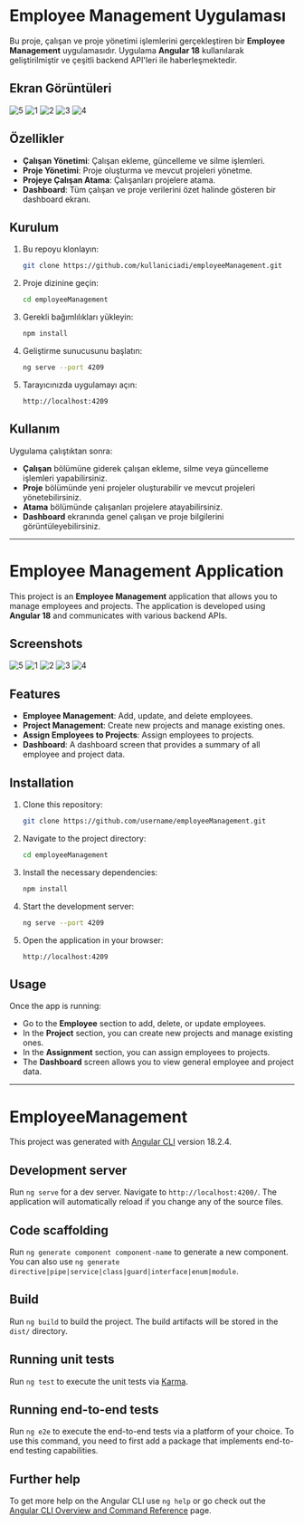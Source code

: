 
# Employee Management Uygulaması

Bu proje, çalışan ve proje yönetimi işlemlerini gerçekleştiren bir **Employee Management** uygulamasıdır. Uygulama **Angular 18** kullanılarak geliştirilmiştir ve çeşitli backend API'leri ile haberleşmektedir.

## Ekran Görüntüleri
![5](https://github.com/user-attachments/assets/22bd67c2-d071-402d-8950-a3ea9a400414)
![1](https://github.com/user-attachments/assets/16d8dcba-495c-4e83-a94a-64c245adda32)
![2](https://github.com/user-attachments/assets/a0ef701d-34c1-408f-81f5-cab49f696a5a)
![3](https://github.com/user-attachments/assets/8cb4a234-344e-4884-b7f8-1b818ff40ed3)
![4](https://github.com/user-attachments/assets/ba937912-bf80-4fa5-97ef-91d900f4d602)

## Özellikler

- **Çalışan Yönetimi**: Çalışan ekleme, güncelleme ve silme işlemleri.
- **Proje Yönetimi**: Proje oluşturma ve mevcut projeleri yönetme.
- **Projeye Çalışan Atama**: Çalışanları projelere atama.
- **Dashboard**: Tüm çalışan ve proje verilerini özet halinde gösteren bir dashboard ekranı.

## Kurulum

1. Bu repoyu klonlayın:

    ```bash
    git clone https://github.com/kullaniciadi/employeeManagement.git
    ```

2. Proje dizinine geçin:

    ```bash
    cd employeeManagement
    ```

3. Gerekli bağımlılıkları yükleyin:

    ```bash
    npm install
    ```

4. Geliştirme sunucusunu başlatın:

    ```bash
    ng serve --port 4209
    ```

5. Tarayıcınızda uygulamayı açın:

    ```
    http://localhost:4209
    ```

## Kullanım

Uygulama çalıştıktan sonra:

- **Çalışan** bölümüne giderek çalışan ekleme, silme veya güncelleme işlemleri yapabilirsiniz.
- **Proje** bölümünde yeni projeler oluşturabilir ve mevcut projeleri yönetebilirsiniz.
- **Atama** bölümünde çalışanları projelere atayabilirsiniz.
- **Dashboard** ekranında genel çalışan ve proje bilgilerini görüntüleyebilirsiniz.
-----------------------
# Employee Management Application

This project is an **Employee Management** application that allows you to manage employees and projects. The application is developed using **Angular 18** and communicates with various backend APIs.

## Screenshots
![5](https://github.com/user-attachments/assets/a373d9a3-502f-487b-8186-9cb5a7811f8f)
![1](https://github.com/user-attachments/assets/645f2350-b9b8-4c86-8588-4db61d7c2281)
![2](https://github.com/user-attachments/assets/6c9282de-1c5b-4b41-87fe-91469a0d6210)
![3](https://github.com/user-attachments/assets/d1f5c5be-ec2e-4ac9-b682-5d982d9f3094)
![4](https://github.com/user-attachments/assets/92212ca6-0dbc-4c49-abee-4d4f4cd4b8f2)

## Features

- **Employee Management**: Add, update, and delete employees.
- **Project Management**: Create new projects and manage existing ones.
- **Assign Employees to Projects**: Assign employees to projects.
- **Dashboard**: A dashboard screen that provides a summary of all employee and project data.

## Installation

1. Clone this repository:

    ```bash
    git clone https://github.com/username/employeeManagement.git
    ```

2. Navigate to the project directory:

    ```bash
    cd employeeManagement
    ```

3. Install the necessary dependencies:

    ```bash
    npm install
    ```

4. Start the development server:

    ```bash
    ng serve --port 4209
    ```

5. Open the application in your browser:

    ```
    http://localhost:4209
    ```

## Usage

Once the app is running:

- Go to the **Employee** section to add, delete, or update employees.
- In the **Project** section, you can create new projects and manage existing ones.
- In the **Assignment** section, you can assign employees to projects.
- The **Dashboard** screen allows you to view general employee and project data.


---------------
# EmployeeManagement

This project was generated with [Angular CLI](https://github.com/angular/angular-cli) version 18.2.4.

## Development server

Run `ng serve` for a dev server. Navigate to `http://localhost:4200/`. The application will automatically reload if you change any of the source files.

## Code scaffolding

Run `ng generate component component-name` to generate a new component. You can also use `ng generate directive|pipe|service|class|guard|interface|enum|module`.

## Build

Run `ng build` to build the project. The build artifacts will be stored in the `dist/` directory.

## Running unit tests

Run `ng test` to execute the unit tests via [Karma](https://karma-runner.github.io).

## Running end-to-end tests

Run `ng e2e` to execute the end-to-end tests via a platform of your choice. To use this command, you need to first add a package that implements end-to-end testing capabilities.

## Further help

To get more help on the Angular CLI use `ng help` or go check out the [Angular CLI Overview and Command Reference](https://angular.dev/tools/cli) page.
